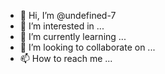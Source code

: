 - 👋 Hi, I’m @undefined-7
- 👀 I’m interested in ...
- 🌱 I’m currently learning ...
- 💞️ I’m looking to collaborate on ...
- 📫 How to reach me ...

<!---
undefined is a ✨ special ✨ repository because its `README.md` (this file) appears on your GitHub profile.
You can click the Preview link to take a look at your changes.
--->
